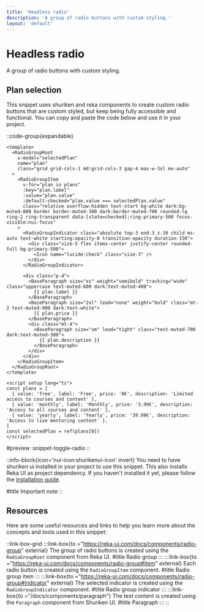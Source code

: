 ```yaml
---
title: 'Headless radio'
description: 'A group of radio buttons with custom styling.'
layout: 'default'
---
```


# Headless radio

A group of radio buttons with custom styling.

## Plan selection

This snippet uses shuriken and reka components to create custom radio buttons that are custom styled, but keep being fully accessible and functional. You can copy and paste the code below and use it in your project.

::code-group{expandable}

```vue [snippetToggleRadio.vue]
<template>
  <RadioGroupRoot
    v-model="selectedPlan"
    name="plan"
    class="grid grid-cols-1 md:grid-cols-3 gap-4 max-w-3xl mx-auto"
  >
    <RadioGroupItem
      v-for="plan in plans"
      :key="plan.label"
      :value="plan.value"
      :default-checked="plan.value === selectedPlan.value"
      class="relative overflow-hidden text-start bg-white dark:bg-muted-800 border border-muted-300 dark:border-muted-700 rounded-lg ring-2 ring-transparent data-[state=checked]:ring-primary-500 focus-visible:nui-focus"
    >
      <RadioGroupIndicator class="absolute top-3 end-3 z-10 child ms-auto text-white starting:opacity-0 transition-opacity duration-150">
        <div class="size-5 flex items-center justify-center rounded-full bg-primary-500">
          <Icon name="lucide:check" class="size-3" />
        </div>
      </RadioGroupIndicator>

      <div class="p-4">
        <BaseParagraph size="xs" weight="semibold" tracking="wide" class="uppercase text-muted-600 dark:text-muted-400">
          {{ plan.label }}
        </BaseParagraph>
        <BaseParagraph size="2xl" lead="none" weight="bold" class="mt-2 text-muted-900 dark:text-white">
          {{ plan.price }}
        </BaseParagraph>
        <div class="mt-4">
          <BaseParagraph size="sm" lead="tight" class="text-muted-700 dark:text-muted-300">
            {{ plan.description }}
          </BaseParagraph>
        </div>
      </div>
    </RadioGroupItem>
  </RadioGroupRoot>
</template>

<script setup lang="ts">
const plans = [
  { value: 'free', label: 'Free', price: '0€', description: 'Limited access to courses and content' },
  { value: 'monthly', label: 'Monthly', price: '3.99€', description: 'Access to all courses and content' },
  { value: 'yearly', label: 'Yearly', price: '39.99€', description: 'Access to live mentoring content' },
]
const selectedPlan = ref(plans[0])
</script>
```

#preview
:snippet-toggle-radio
::

::info-block{icon='nui-icon:shurikenui-icon' invert}
You need to have shuriken ui installed in your project to use this snippet. This also installs Reka UI as project dependency. If you haven't installed it yet, please follow the [installation guide](/docs/installation).

#title
Important note
::

## Resources

Here are some useful resources and links to help you learn more about the concepts and tools used in this snippet:

::link-box-grid
:::link-box{to ="https://reka-ui.com/docs/components/radio-group" external}
The group of radio buttons is created using the `RadioGroupRoot` component from Reka UI.
#title
Radio group
:::
:::link-box{to ="https://reka-ui.com/docs/components/radio-group#item" external}
Each radio button is created using the `RadioGroupItem` component.
#title
Radio group item
:::
:::link-box{to ="https://reka-ui.com/docs/components/radio-group#indicator" external}
The selected indicator is created using the `RadioGroupIndicator` component.
#title
Radio group indicator
:::
:::link-box{to ="/docs/components/paragraph"}
The text content is created using the `Paragraph` component from Shuriken UI.
#title
Paragraph
:::
::
